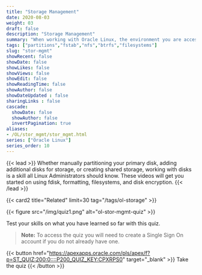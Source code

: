 ```yaml
---
title: "Storage Management"
date: 2020-08-03
weight: 03
draft: false
description: "Storage Management"
summary: "When working with Oracle Linux, the environment you are accessing is not always physically accessible. In those cases, you need to know how to administer your environment remotely. Watch these short videos on how to establish secure connections to remote Oracle Linux 8 systems. With secure connections, all traffic transmitted over the wire is encrypted and protected from password sniffing attacks and other outside monitoring."
tags: ["partitions","fstab","nfs","btrfs","filesystems"]
slug: "stor-mgmt"
showRecent: false
showDate: false
showLikes: false
showViews: false
showEdit: false
showReadingTime: false
showAuthor: false
showDateUpdated : false
sharingLinks : false
cascade:
  showDate: false
  showAuthor: false
  invertPagination: true
aliases:
- /OL/stor_mgmt/stor_mgmt.html
series: ["Oracle Linux"]
series_order: 10
---
```


{{< lead >}}
Whether manually partitioning your primary disk, adding additional disks for storage, or creating shared storage, working with disks is a skill all Linux Administrators should know. These videos will get you started on using fdisk, formatting, filesystems, and disk encryption.
{{< /lead >}}

{{< card2 title="Related" limit=30 tag="/tags/ol-storage" >}}

{{< figure src="/img/quiz1.png" alt="ol-stor-mgmt-quiz" >}}

Test your skills on what you have learned so far with this quiz.

> **Note:** To access the quiz you will need to create a Single Sign On account if you do not already have one.

{{< button href="https://apexapps.oracle.com/pls/apex/f?p=ST_QUIZ:200:0::::P200_QUIZ_KEY:CPXRPS0" target="_blank" >}}
Take the quiz
{{< /button >}}
